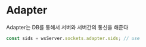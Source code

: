 # Adapter

Adapter는 DB를 통해서 서버와 서버간의 통신을 해준다

```js
const sids = wsServer.sockets.adapter.sids; // use
```
